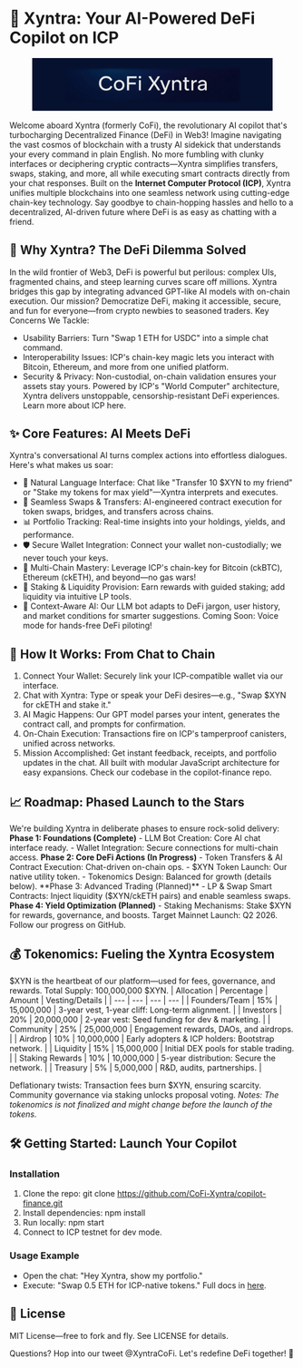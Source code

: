 # 🚀 Xyntra: Your AI-Powered DeFi Copilot on ICP

<figure><img src=".gitbook/assets/d44.png" alt=""><figcaption></figcaption></figure>

Welcome aboard Xyntra (formerly CoFi), the revolutionary AI copilot that's turbocharging Decentralized Finance (DeFi) in Web3! Imagine navigating the vast cosmos of blockchain with a trusty AI sidekick that understands your every command in plain English. No more fumbling with clunky interfaces or deciphering cryptic contracts—Xyntra simplifies transfers, swaps, staking, and more, all while executing smart contracts directly from your chat responses.
Built on the **Internet Computer Protocol (ICP)**, Xyntra unifies multiple blockchains into one seamless network using cutting-edge chain-key technology. Say goodbye to chain-hopping hassles and hello to a decentralized, AI-driven future where DeFi is as easy as chatting with a friend.

## 🌌 Why Xyntra? The DeFi Dilemma Solved
In the wild frontier of Web3, DeFi is powerful but perilous: complex UIs, fragmented chains, and steep learning curves scare off millions. Xyntra bridges this gap by integrating advanced GPT-like AI models with on-chain execution. Our mission? Democratize DeFi, making it accessible, secure, and fun for everyone—from crypto newbies to seasoned traders.
Key Concerns We Tackle:
- Usability Barriers: Turn "Swap 1 ETH for USDC" into a simple chat command.
- Interoperability Issues: ICP's chain-key magic lets you interact with Bitcoin, Ethereum, and more from one unified platform.
- Security & Privacy: Non-custodial, on-chain validation ensures your assets stay yours.
Powered by ICP's "World Computer" architecture, Xyntra delivers unstoppable, censorship-resistant DeFi experiences. Learn more about ICP here.

## ✨ Core Features: AI Meets DeFi
Xyntra's conversational AI turns complex actions into effortless dialogues. Here's what makes us soar:
- 💬 Natural Language Interface: Chat like "Transfer 10 $XYN to my friend" or "Stake my tokens for max yield"—Xyntra interprets and executes.
- 🔄 Seamless Swaps & Transfers: AI-engineered contract execution for token swaps, bridges, and transfers across chains.
- 📊 Portfolio Tracking: Real-time insights into your holdings, yields, and performance.
- 🛡️ Secure Wallet Integration: Connect your wallet non-custodially; we never touch your keys.
- 🔗 Multi-Chain Mastery: Leverage ICP's chain-key for Bitcoin (ckBTC), Ethereum (ckETH), and beyond—no gas wars!
- 🚀 Staking & Liquidity Provision: Earn rewards with guided staking; add liquidity via intuitive LP tools.
- 🧠 Context-Aware AI: Our LLM bot adapts to DeFi jargon, user history, and market conditions for smarter suggestions.
Coming Soon: Voice mode for hands-free DeFi piloting!

## 🛫 How It Works: From Chat to Chain
1. Connect Your Wallet: Securely link your ICP-compatible wallet via our interface.
2. Chat with Xyntra: Type or speak your DeFi desires—e.g., "Swap $XYN for ckETH and stake it."
3. AI Magic Happens: Our GPT model parses your intent, generates the contract call, and prompts for confirmation.
4. On-Chain Execution: Transactions fire on ICP's tamperproof canisters, unified across networks.
5. Mission Accomplished: Get instant feedback, receipts, and portfolio updates in the chat.
All built with modular JavaScript architecture for easy expansions. Check our codebase in the copilot-finance repo.

## 📈 Roadmap: Phased Launch to the Stars
We're building Xyntra in deliberate phases to ensure rock-solid delivery:
**Phase 1: Foundations (Complete)**
    - LLM Bot Creation: Core AI chat interface ready.
    - Wallet Integration: Secure connections for multi-chain access.
**Phase 2: Core DeFi Actions (In Progress)**
    - Token Transfers & AI Contract Execution: Chat-driven on-chain ops.
    - $XYN Token Launch: Our native utility token.
    - Tokenomics Design: Balanced for growth (details below).
**Phase 3: Advanced Trading (Planned)**
    - LP & Swap Smart Contracts: Inject liquidity ($XYN/ckETH pairs) and enable seamless swaps.
**Phase 4: Yield Optimization (Planned)**
    - Staking Mechanisms: Stake $XYN for rewards, governance, and boosts.
Target Mainnet Launch: Q2 2026. Follow our progress on GitHub.

## 💰 Tokenomics: Fueling the Xyntra Ecosystem
$XYN is the heartbeat of our platform—used for fees, governance, and rewards. Total Supply: 100,000,000 $XYN.
| Allocation | Percentage | Amount | Vesting/Details |
| --- | --- | --- | --- |
| Founders/Team | 15% | 15,000,000 | 3-year vest, 1-year cliff: Long-term alignment. |
| Investors | 20% | 20,000,000 | 2-year vest: Seed funding for dev & marketing. |
| Community | 25% | 25,000,000 | Engagement rewards, DAOs, and airdrops. |
| Airdrop | 10% | 10,000,000 | Early adopters & ICP holders: Bootstrap network. |
| Liquidity | 15% | 15,000,000 | Initial DEX pools for stable trading. |
| Staking Rewards | 10% | 10,000,000 | 5-year distribution: Secure the network. |
| Treasury | 5% | 5,000,000 | R&D, audits, partnerships. |

Deflationary twists: Transaction fees burn $XYN, ensuring scarcity. Community governance via staking unlocks proposal voting.
*Notes: The tokenomics is not finalized and might change before the launch of the tokens.*
## 🛠️ Getting Started: Launch Your Copilot
### **Installation**
1. Clone the repo: git clone https://github.com/CoFi-Xyntra/copilot-finance.git
2. Install dependencies: npm install
3. Run locally: npm start
4. Connect to ICP testnet for dev mode.

### **Usage Example**
- Open the chat: "Hey Xyntra, show my portfolio."
- Execute: "Swap 0.5 ETH for ICP-native tokens."
Full docs in [here](https://docs.cofi-xyntra.roracash.com/).

## 📜 License
MIT License—free to fork and fly. See LICENSE for details.

Questions? Hop into our tweet @XyntraCoFi. Let's redefine DeFi together! 🌟